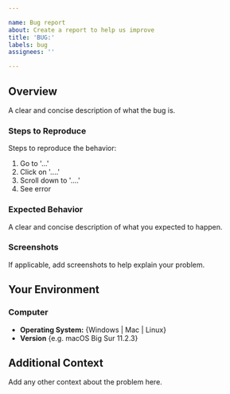 ```yaml
---

name: Bug report
about: Create a report to help us improve
title: 'BUG:'
labels: bug
assignees: ''

---
```


## Overview

A clear and concise description of what the bug is.

### Steps to Reproduce

Steps to reproduce the behavior:

1. Go to '...'
1. Click on '....'
1. Scroll down to '....'
1. See error

### Expected Behavior

A clear and concise description of what you expected to happen.

### Screenshots

If applicable, add screenshots to help explain your problem.

## Your Environment

### Computer

- **Operating System:** {Windows | Mac | Linux}
- **Version** {e.g. macOS Big Sur 11.2.3}

## Additional Context

Add any other context about the problem here.
